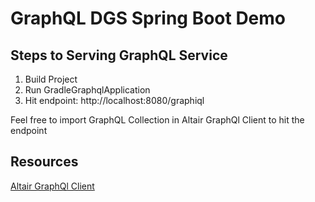 # GraphQL DGS Spring Boot Demo
## Steps to Serving GraphQL Service
1. Build Project
2. Run GradleGraphqlApplication
3. Hit endpoint: http://localhost:8080/graphiql

Feel free to import GraphQL Collection in Altair GraphQl Client to hit the endpoint

## Resources
[Altair GraphQl Client](https://altairgraphql.dev)